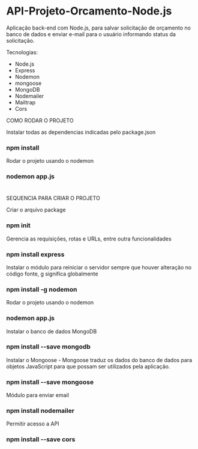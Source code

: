 # API-Projeto-Orcamento-Node.js
Aplicação back-end com Node.js, para salvar solicitação de orçamento no banco de dados e enviar e-mail para o usuário informando status da solicitação.

Tecnologias:
 - Node.js
 - Express
 - Nodemon
 - mongoose
 - MongoDB
 - Nodemailer
 - Mailtrap
 - Cors

COMO RODAR O PROJETO

Instalar todas as dependencias indicadas pelo package.json
### npm install

Rodar o projeto usando o nodemon 
### nodemon app.js

#
SEQUENCIA PARA CRIAR O PROJETO

Criar o arquivo package
### npm init

Gerencia as requisições, rotas e URLs, entre outra funcionalidades
### npm install express

Instalar o módulo para reiniciar o servidor sempre que houver alteração no código fonte, g significa globalmente
### npm install -g nodemon

Rodar o projeto usando o nodemon 
### nodemon app.js

Instalar o banco de dados MongoDB
### npm install --save mongodb

Instalar o Mongoose - Mongoose traduz os dados do banco de dados para objetos JavaScript para que possam ser utilizados pela aplicação.
### npm install --save mongoose

Módulo para enviar email
### npm install nodemailer

Permitir acesso a API
### npm install --save cors

